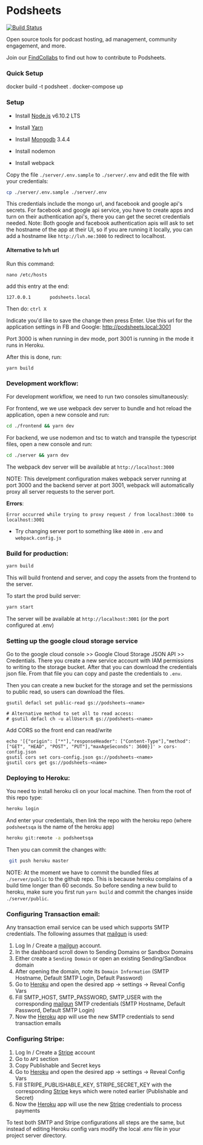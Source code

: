 # Podsheets
[![Build Status](https://travis-ci.org/crablar/podsheets.svg?branch=master)](https://travis-ci.org/crablar/podsheets)

Open source tools for podcast hosting, ad management, community engagement, and more.

Join our [FindCollabs](https://findcollabs.com/project/IQNarf2tJ8Un4esfoXck) to find out how to contribute to Podsheets.

### Quick Setup
docker build -t podsheet .
docker-compose up

### Setup

- Install [Node.js](https://nodejs.org) v6.10.2 LTS

- Install [Yarn](https://yarnpkg.com/)

- Install [Mongodb](https://www.mongodb.com/download-center#community) 3.4.4

- Install nodemon

- Install webpack

Copy the file `./server/.env.sample` to `./server/.env` and edit the file with your credentials:
```sh
cp ./server/.env.sample ./server/.env
```

This credentials include the mongo url, and facebook and google api's secrets. For facebook and google api service, you have to create apps and turn on their authentication api's, there you can get the secret credentials needed. Note: Both google and facebook authentication apis will ask to set the hostname of the app at their UI, so if you are running it locally, you can add a hostname like `http://lvh.me:3000` to redirect to localhost.

#### Alternative to lvh url

Run this command:

```nano /etc/hosts```

add this entry at the end:

```127.0.0.1       podsheets.local```

Then do:
```ctrl X```

Indicate you'd like to save the change then press Enter.
Use this url for the application settings in FB and Google: http://podsheets.local:3001

Port 3000 is when running in dev mode, port 3001 is running in the mode it runs in Heroku.

After this is done, run:
```
yarn build
````

### Development workflow:

For development workflow, we need to run two consoles simultaneously:

For frontend, we we use webpack dev server to bundle and hot reload the application, open a new console and run:
```sh
cd ./frontend && yarn dev
```

For backend, we use nodemon and tsc to watch and transpile the typescript files, open a new console and run:
```sh
cd ./server && yarn dev
```

The webpack dev server will be available at `http://localhost:3000`

NOTE: This develpment configuration makes webpack server running at port 3000 and the backend server at port 3001, webpack will
automatically proxy all server requests to the server port.

**Errors**:

`Error occurred while trying to proxy request / from localhost:3000 to localhost:3001`

* Try changing server port to something like `4000` in `.env` and `webpack.config.js`

### Build for production:

```sh
yarn build
```

This will build frontend and server, and copy the assets from the frontend to the server.

To start the prod build server:
```sh
yarn start
```

The server will be available at `http://localhost:3001` (or the port configured at .env)

### Setting up the google cloud storage service

Go to the google cloud console >> Google Cloud Storage JSON API >> Credentials.
There you create a new service account with IAM permissions to writing to the storage bucket. After that you can download the credentials json file.
From that file you can copy and paste the credentials to `.env`.

Then you can create a new bucket for the storage and set the permissions to public read, so users can download the files.
```
gsutil defacl set public-read gs://podsheets-<name>

# Alternative method to set all to read access:
# gsutil defacl ch -u allUsers:R gs://podsheets-<name>
```

Add CORS so the front end can read/write
```
echo '[{"origin": ["*"],"responseHeader": ["Content-Type"],"method": ["GET", "HEAD", "POST", "PUT"],"maxAgeSeconds": 3600}]' > cors-config.json
gsutil cors set cors-config.json gs://podsheets-<name>
gsutil cors get gs://podsheets-<name>
```

### Deploying to Heroku:

You need to install heroku cli on your local machine. Then from the root of this repo type:
```sh
heroku login
```
And enter your credentials, then link the repo with the heroku repo (where `podsheetsqa` is the name of the heroku app)

```sh
heroku git:remote -a podsheetsqa
```

Then you can commit the changes with:
```sh
 git push heroku master
```

NOTE: At the moment we have to commit the bundled files at `./server/public` to the github repo. This is because heroku complains of a build time longer than 60 seconds. So before sending a new build to heroku, make sure you first run `yarn build` and commit the changes inside `./server/public`.

### Configuring Transaction email:
Any transaction email service can be used which supports SMTP credentials.
The following assumes that [mailgun](https://www.mailgun.com/) is used:

 1. Log In / Create a [mailgun](https://www.mailgun.com/) account.
 2. In the dashboard scroll down to Sending Domains or Sandbox Domains
 3. Either create a `Sending Domain` or open an existing Sending/Sandbox domain
 4. After opening the domain, note its `Domain Information` (SMTP Hostname, Default SMTP Login, Default Password)
 5. Go to [Heroku](https://dashboard.heroku.com/) and open the desired app -> settings -> Reveal Config Vars
 6. Fill SMTP_HOST, SMTP_PASSWORD, SMTP_USER with the corresponding [mailgun](https://www.mailgun.com/) SMTP credentials (SMTP Hostname, Default Password, Default SMTP Login)
 7. Now the [Heroku](https://dashboard.heroku.com/) app will use the new SMTP credentials to send transaction emails

### Configuring Stripe:

 1. Log In / Create a [Stripe](https://dashboard.stripe.com) account
 2. Go to `API` section
 3. Copy Publishable and Secret keys
 4. Go to [Heroku](https://dashboard.heroku.com/) and open the desired app -> settings -> Reveal Config Vars
 5. Fill STRIPE_PUBLISHABLE_KEY, STRIPE_SECRET_KEY with the corresponding [Stripe](https://dashboard.stripe.com) keys which were noted earlier (Publishable and Secret)
 6. Now the [Heroku](https://dashboard.heroku.com/) app will use the new [Stripe](https://dashboard.stripe.com) credentials to process payments

To test both SMTP and Stripe configurations all steps are the same, but instead of editing Heroku config vars modify the local .env file in your project server directory.

